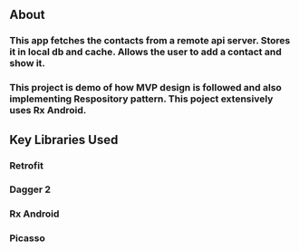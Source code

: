 ## About
### This app fetches the contacts from a remote api server. Stores it in local db and cache. Allows the user to add a contact and show it.

### This project is demo of how MVP design is followed and also implementing Respository pattern. This poject extensively uses Rx Android.

## Key Libraries Used
### Retrofit
### Dagger 2
### Rx Android
### Picasso
